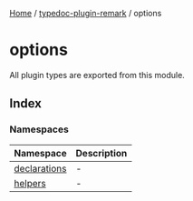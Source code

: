 [Home](../../README.md) / [typedoc-plugin-remark](../README.md) / options

# options

All plugin types are exported from this module.

## Index

### Namespaces

| Namespace                                         | Description |
| ------------------------------------------------- | ----------- |
| [declarations](namespaces/declarations/README.md) | -           |
| [helpers](namespaces/helpers/README.md)           | -           |
